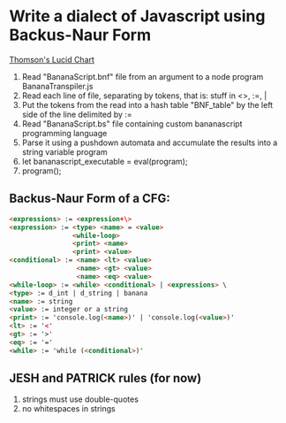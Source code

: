 # Write a dialect of Javascript using Backus-Naur Form 
[Thomson's Lucid Chart](https://www.lucidchart.com/documents/edit/c7e701b5-f2f4-4c20-ab8b-4fea175c5cf5/0?shared=true&)


1. Read "BananaScript.bnf" file from an argument to a node program BananaTranspiler.js
2. Read each line of file, separating by tokens, that is: stuff in <>, :=, |
3. Put the tokens from the read into a hash table "BNF_table" by the left side of the line delimited by :=
4. Read "BananaScript.bs" file containing custom bananascript programming language
5. Parse it using a pushdown automata and accumulate the results into a string variable program
6. let bananascript_executable = eval(program);
7. program();

## Backus-Naur Form of a CFG:
```html
<expressions> := <expression+\>
<expression> := <type> <name> = <value>
                <while-loop>
                <print> <name>
                <print> <value>
<conditional> := <name> <lt> <value>
                 <name> <gt> <value>
                 <name> <eq> <value>
<while-loop> := <while> <conditional> | <expressions> \
<type> := d_int | d_string | banana
<name> := string
<value> := integer or a string 
<print> := 'console.log(<name>)' | 'console.log(<value>)'
<lt> := '<'
<gt> := '>'
<eq> := '='
<while> := 'while (<conditional>)'
```
## JESH and PATRICK rules (for now)
1. strings must use double-quotes
2. no whitespaces in strings
